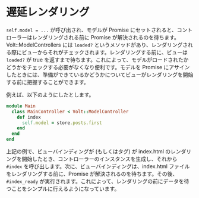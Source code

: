 # 遅延レンダリング

```self.model = ...``` が呼び出され、モデルが Promise にセットされると、コントローラーはレンダリングされる前に Promise が解決されるのを待ちます。Volt::ModelControllers には ```loaded?``` というメソッドがあり、レンダリングされる際にビューからそれがチェックされます。レンダリングする前に、ビューは ```loaded?``` が true を返すまで待ちます。これによって、モデルがロードされたかどうかをチェックする必要がなくなり便利です。モデルを Promise にアサインしたときには、準備ができているかどうかについてビューがレンダリングを開始する前に把握することができます。

例えば、以下のようにしたとします。

```ruby
module Main
  class MainController < Volt::ModelController
    def index
      self.model = store.posts.first
    end
  end
end
```

上記の例で、ビューバインディングが (もしくはタグ) が index.html のレンダリングを開始したとき、コントローラーのインスタンスを生成し、それから ```#index``` を呼び出します。次に、ビューバインディングは、index.html ファイルをレンダリングする前に、Promise が解決されるのを待ちます。その後、```#index_ready``` が実行されます。これによって、レンダリングの前にデータを待つことをシンプルに行えるようになっています。
